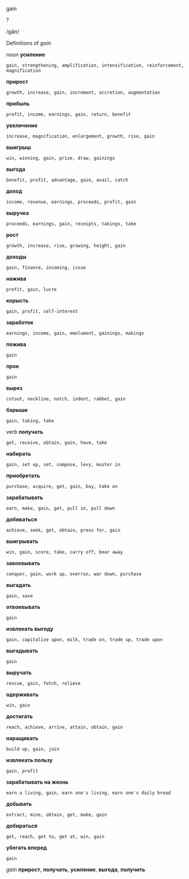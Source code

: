 gain

?

/ɡān/

Definitions of _gain_

noun
**усиление**

    gain, strengthening, amplification, intensification, reinforcement, magnification
**прирост**

    growth, increase, gain, increment, accretion, augmentation
**прибыль**

    profit, income, earnings, gain, return, benefit
**увеличение**

    increase, magnification, enlargement, growth, rise, gain
**выигрыш**

    win, winning, gain, prize, draw, gainings
**выгода**

    benefit, profit, advantage, gain, avail, catch
**доход**

    income, revenue, earnings, proceeds, profit, gain
**выручка**

    proceeds, earnings, gain, receipts, takings, take
**рост**

    growth, increase, rise, growing, height, gain
**доходы**

    gain, finance, incoming, issue
**нажива**

    profit, gain, lucre
**корысть**

    gain, profit, self-interest
**заработок**

    earnings, income, gain, emolument, gainings, makings
**пожива**

    gain
**прок**

    gain
**вырез**

    cutout, neckline, notch, indent, rabbet, gain
**барыши**

    gain, taking, take

verb
**получать**

    get, receive, obtain, gain, have, take
**набирать**

    gain, set up, set, compose, levy, muster in
**приобретать**

    purchase, acquire, get, gain, buy, take on
**зарабатывать**

    earn, make, gain, get, pull in, pull down
**добиваться**

    achieve, seek, get, obtain, press for, gain
**выигрывать**

    win, gain, score, take, carry off, bear away
**завоевывать**

    conquer, gain, work up, overrun, war down, purchase
**выгадать**

    gain, save
**отвоевывать**

    gain
**извлекать выгоду**

    gain, capitalize upon, milk, trade on, trade up, trade upon
**выгадывать**

    gain
**выручать**

    rescue, gain, fetch, relieve
**одерживать**

    win, gain
**достигать**

    reach, achieve, arrive, attain, obtain, gain
**наращивать**

    build up, gain, join
**извлекать пользу**

    gain, profit
**зарабатывать на жизнь**

    earn a living, gain, earn one's living, earn one's daily bread
**добывать**

    extract, mine, obtain, get, make, gain
**добираться**

    get, reach, get to, get at, win, gain
**убегать вперед**

    gain

_gain_
**прирост**, **получать**, **усиление**, **выгода**, **получить**